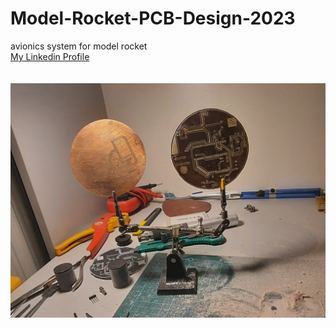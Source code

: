# Model-Rocket-PCB-Design-2023
avionics system for model rocket<br/>
[My Linkedin Profile](https://www.linkedin.com/in/kenan-batur-b55540196/)<br/>
<br/>
<br/>
![PCB İmages](https://github.com/Kenanbatur23/ModeL-Rocket-PCB-Design/blob/main/images/20220110_160501.jpg)<br/>

